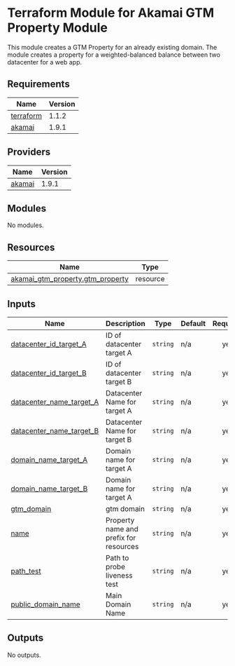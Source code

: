 # Terraform Module for Akamai GTM Property Module

This module creates a GTM Property for an already existing domain. The module creates a property for a weighted-balanced balance between two datacenter for a web app.

## Requirements

| Name | Version |
|------|---------|
| <a name="requirement_terraform"></a> [terraform](#requirement\_terraform) | 1.1.2 |
| <a name="requirement_akamai"></a> [akamai](#requirement\_akamai) | 1.9.1 |

## Providers

| Name | Version |
|------|---------|
| <a name="provider_akamai"></a> [akamai](#provider\_akamai) | 1.9.1 |

## Modules

No modules.

## Resources

| Name | Type |
|------|------|
| [akamai_gtm_property.gtm_property](https://registry.terraform.io/providers/akamai/akamai/1.9.1/docs/resources/gtm_property) | resource |

## Inputs

| Name | Description | Type | Default | Required |
|------|-------------|------|---------|:--------:|
| <a name="input_datacenter_id_target_A"></a> [datacenter\_id\_target\_A](#input\_datacenter\_id\_target\_A) | ID of datacenter target A | `string` | n/a | yes |
| <a name="input_datacenter_id_target_B"></a> [datacenter\_id\_target\_B](#input\_datacenter\_id\_target\_B) | ID of datacenter target B | `string` | n/a | yes |
| <a name="input_datacenter_name_target_A"></a> [datacenter\_name\_target\_A](#input\_datacenter\_name\_target\_A) | Datacenter Name for target A | `string` | n/a | yes |
| <a name="input_datacenter_name_target_B"></a> [datacenter\_name\_target\_B](#input\_datacenter\_name\_target\_B) | Datacenter Name for target B | `string` | n/a | yes |
| <a name="input_domain_name_target_A"></a> [domain\_name\_target\_A](#input\_domain\_name\_target\_A) | Domain name for target A | `string` | n/a | yes |
| <a name="input_domain_name_target_B"></a> [domain\_name\_target\_B](#input\_domain\_name\_target\_B) | Domain name for target A | `string` | n/a | yes |
| <a name="input_gtm_domain"></a> [gtm\_domain](#input\_gtm\_domain) | gtm domain | `string` | n/a | yes |
| <a name="input_name"></a> [name](#input\_name) | Property name and prefix for resources | `string` | n/a | yes |
| <a name="input_path_test"></a> [path\_test](#input\_path\_test) | Path to probe liveness test | `string` | n/a | yes |
| <a name="input_public_domain_name"></a> [public\_domain\_name](#input\_public\_domain\_name) | Main Domain Name | `string` | n/a | yes |

## Outputs

No outputs.
